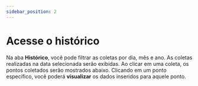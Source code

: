 ```yaml
---
sidebar_position: 2
---
```


# Acesse o histórico

Na aba **Histórico**, você pode filtrar as coletas por dia, mês e ano. As coletas realizadas na data selecionada serão exibidas. Ao clicar em uma coleta, os pontos coletados serão mostrados abaixo. Clicando em um ponto específico, você poderá **visualizar** os dados inseridos para aquele ponto.
